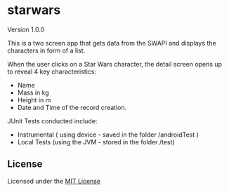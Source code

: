 # starwars

Version 1.0.0

This is a two screen app that gets data from the SWAPI and displays the characters in form of a list. 

When the user clicks on a Star Wars character, the detail screen opens up to reveal 4 key characteristics:

- Name
- Mass in kg
- Height in m
- Date and Time of the record creation.

JUnit Tests conducted include:
- Instrumental ( using device - saved in the folder /androidTest )
- Local Tests (using the JVM - stored in the folder /test)

## License

Licensed under the [MIT License](LICENSE)
